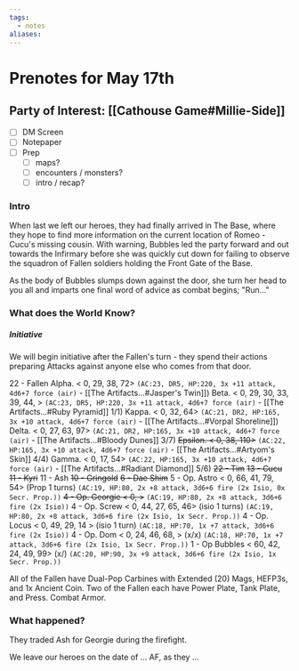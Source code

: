 ```yaml
---
tags:
  - notes
aliases:
---
```


# Prenotes for May 17th
## Party of Interest: [[Cathouse Game#Millie-Side]]
- [ ] DM Screen
- [ ] Notepaper
- [ ] Prep
	- [ ] maps?
	- [ ] encounters / monsters?
	- [ ] intro / recap?

### Intro
When last we left our heroes, they had finally arrived in The Base, where they hope to find more information on the current location of Romeo - Cucu's missing cousin. With warning, Bubbles led the party forward and out towards the Infirmary before she was quickly cut down for failing to observe the squadron of Fallen soldiers holding the Front Gate of the Base.

As the body of Bubbles slumps down against the door, she turn her head to you all and imparts one final word of advice as combat begins; "Run..."

### What does the World Know?
##### Initiative
We will begin initiative after the Fallen's turn - they spend their actions preparing Attacks against anyone else who comes from that door.

22 - Fallen
	Alpha. < 0, 29, 38, 72>
	`(AC:23, DR5, HP:220, 3x +11 attack, 4d6+7 force (air)` - [[The Artifacts...#Jasper's Twin]])
	Beta. < 0, 29, 30, 33, 39, 44, >
	`(AC:23, DR5, HP:220, 3x +11 attack, 4d6+7 force (air)`  - [[The Artifacts...#Ruby Pyramid]] 1/1)
	Kappa. < 0, 32, 64>
	`(AC:21, DR2, HP:165, 3x +10 attack, 4d6+7 force (air)`  - [[The Artifacts...#Vorpal Shoreline]])
	Delta. < 0, 27, 63, 97>
	`(AC:21, DR2, HP:165, 3x +10 attack, 4d6+7 force (air)`  - [[The Artifacts...#Bloody Dunes]] 3/7)
~~Epsilon. < 0, 38, 110>~~
	`(AC:22, HP:165, 3x +10 attack, 4d6+7 force (air)`  - [[The Artifacts...#Artyom's Skin]] 4/4)
	Gamma. < 0, 17, 54>
	`(AC:22, HP:165, 3x +10 attack, 4d6+7 force (air)`  - [[The Artifacts...#Radiant Diamond]] 5/6)
~~22 - Tim~~
~~13 - Cucu~~
~~11 - Kyri~~
11 - Ash
~~10 - Gringold~~
~~6 - Dae Shim~~
5 - Op. Astro < 0, 66, 41, 79, 54> (Prop 1 turns)
	`(AC:19, HP:80, 2x +8 attack, 3d6+6 fire (2x Isio, 0x Secr. Prop.))`
~~4 - Op. Georgie < 0, >~~
	`(AC:19, HP:80, 2x +8 attack, 3d6+6 fire (2x Isio))`
4 - Op. Screw < 0, 44, 27, 65, 46> (isio 1 turns)
	`(AC:19, HP:80, 2x +8 attack, 3d6+6 fire (2x Isio, 1x Secr. Prop.))`
4 - Op. Locus < 0, 49, 29, 14 > (isio 1 turn)
	`(AC:18, HP:70, 1x +7 attack, 3d6+6 fire (2x Isio))`
4 - Op. Dom < 0, 24, 46, 68, > (x/x)
	`(AC:18, HP:70, 1x +7 attack, 3d6+6 fire (2x Isio, 1x Secr. Prop.))`
1 - Op Bubbles < 60, 42, 24, 49, 99> (x/)
	`(AC:20, HP:90, 3x +9 attack, 3d6+6 fire (2x Isio, 1x Secr. Prop.))`


All of the Fallen have Dual-Pop Carbines with Extended (20) Mags, HEFP3s, and 1x Ancient Coin.
Two of the Fallen each have Power Plate, Tank Plate, and Press. Combat Armor.


### What happened?

They traded Ash for Georgie during the firefight.

We leave our heroes on the date of ... AF, as they ...